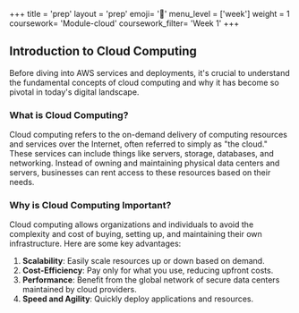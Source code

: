 +++
title = 'prep'
layout = 'prep'
emoji= '📝'
menu_level = ['week']
weight = 1
coursework= 'Module-cloud'
coursework_filter= 'Week 1'
+++

## Introduction to Cloud Computing

Before diving into AWS services and deployments, it's crucial to understand the fundamental concepts of cloud computing and why it has become so pivotal in today's digital landscape.

### What is Cloud Computing?

Cloud computing refers to the on-demand delivery of computing resources and services over the Internet, often referred to simply as "the cloud." These services can include things like servers, storage, databases, and networking. Instead of owning and maintaining physical data centers and servers, businesses can rent access to these resources based on their needs.

### Why is Cloud Computing Important?

Cloud computing allows organizations and individuals to avoid the complexity and cost of buying, setting up, and maintaining their own infrastructure. Here are some key advantages:

1. **Scalability**: Easily scale resources up or down based on demand.
2. **Cost-Efficiency**: Pay only for what you use, reducing upfront costs.
3. **Performance**: Benefit from the global network of secure data centers maintained by cloud providers.
4. **Speed and Agility**: Quickly deploy applications and resources.
